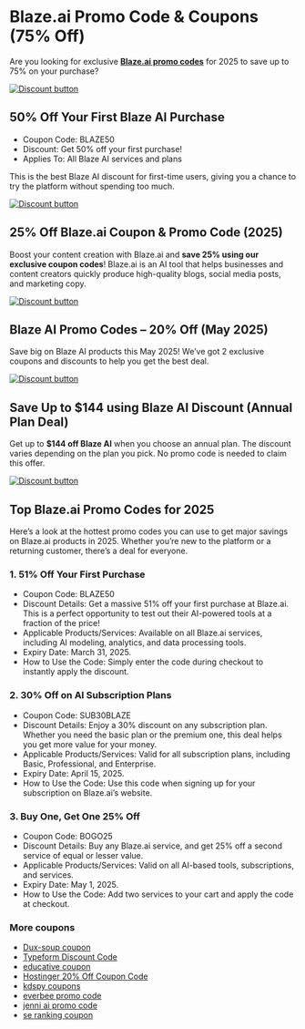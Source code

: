 # Blaze.ai Promo Code & Coupons (75% Off)

Are you looking for exclusive **[Blaze.ai promo codes](https://get.blaze.ai?fpr=shadow)** for 2025 to save up to 75% on your purchase?

[![Discount button](https://github.com/user-attachments/assets/489f6bd8-59e3-49ea-9ca9-3d75248ee6d9)](https://get.blaze.ai?fpr=shadow)

## 50% Off Your First Blaze AI Purchase

* Coupon Code: BLAZE50
* Discount: Get 50% off your first purchase!
* Applies To: All Blaze AI services and plans

This is the best Blaze AI discount for first-time users, giving you a chance to try the platform without spending too much.

[![Discount button](https://github.com/user-attachments/assets/489f6bd8-59e3-49ea-9ca9-3d75248ee6d9)](https://get.blaze.ai?fpr=shadow)

## 25% Off Blaze.ai Coupon & Promo Code (2025)

Boost your content creation with Blaze.ai and **save 25% using our exclusive coupon codes**! Blaze.ai is an AI tool that helps businesses and content creators quickly produce high-quality blogs, social media posts, and marketing copy.

[![Discount button](https://github.com/user-attachments/assets/489f6bd8-59e3-49ea-9ca9-3d75248ee6d9)](https://get.blaze.ai?fpr=shadow)

## Blaze AI Promo Codes – 20% Off (May 2025)

Save big on Blaze AI products this May 2025! We’ve got 2 exclusive coupons and discounts to help you get the best deal.

[![Discount button](https://github.com/user-attachments/assets/489f6bd8-59e3-49ea-9ca9-3d75248ee6d9)](https://get.blaze.ai?fpr=shadow)

## Save Up to $144 using Blaze AI Discount (Annual Plan Deal)

Get up to **$144 off Blaze AI** when you choose an annual plan. The discount varies depending on the plan you pick. No promo code is needed to claim this offer.

[![Discount button](https://github.com/user-attachments/assets/489f6bd8-59e3-49ea-9ca9-3d75248ee6d9)](https://get.blaze.ai?fpr=shadow)

## Top Blaze.ai Promo Codes for 2025

Here’s a look at the hottest promo codes you can use to get major savings on Blaze.ai products in 2025. Whether you’re new to the platform or a returning customer, there’s a deal for everyone.

### 1. 51% Off Your First Purchase

* Coupon Code: BLAZE50
* Discount Details: Get a massive 51% off your first purchase at Blaze.ai. This is a perfect opportunity to test out their AI-powered tools at a fraction of the price!
* Applicable Products/Services: Available on all Blaze.ai services, including AI modeling, analytics, and data processing tools.
* Expiry Date: March 31, 2025.
* How to Use the Code: Simply enter the code during checkout to instantly apply the discount.

### 2. 30% Off on AI Subscription Plans

* Coupon Code: SUB30BLAZE
* Discount Details: Enjoy a 30% discount on any subscription plan. Whether you need the basic plan or the premium one, this deal helps you get more value for your money.
* Applicable Products/Services: Valid for all subscription plans, including Basic, Professional, and Enterprise.
* Expiry Date: April 15, 2025.
* How to Use the Code: Use this code when signing up for your subscription on Blaze.ai’s website.

### 3. Buy One, Get One 25% Off

* Coupon Code: BOGO25
* Discount Details: Buy any Blaze.ai service, and get 25% off a second service of equal or lesser value.
* Applicable Products/Services: Valid on all AI-based tools, subscriptions, and services.
* Expiry Date: May 1, 2025.
* How to Use the Code: Add two services to your cart and apply the code at checkout.

### More coupons

* [Dux-soup coupon](https://github.com/williamssw/Dux/)
* [Typeform Discount Code](https://github.com/pauld34rf/Typeform/)
* [educative coupon](https://github.com/pauld34rf/Educative/)
* [Hostinger 20% Off Coupon Code](https://github.com/pauld34rf/Hostinger/)
* [kdspy coupons](https://github.com/williamssw/kdspy)
* [everbee promo code](https://github.com/williamssw/everbee/)
* [jenni ai promo code](https://github.com/SERankingCoupon/Jenni/)
* [se ranking coupon](https://github.com/SERankingCoupon/discount/)
